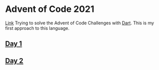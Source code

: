 # Advent of Code 2021

[Link](https://adventofcode.com/2021/)
Trying to solve the Advent of Code Challenges with [Dart](https://dart.dev/). This is my first approach to this language.

## [Day 1](day_01/README.md)
## [Day 2](day_02/README.md)
